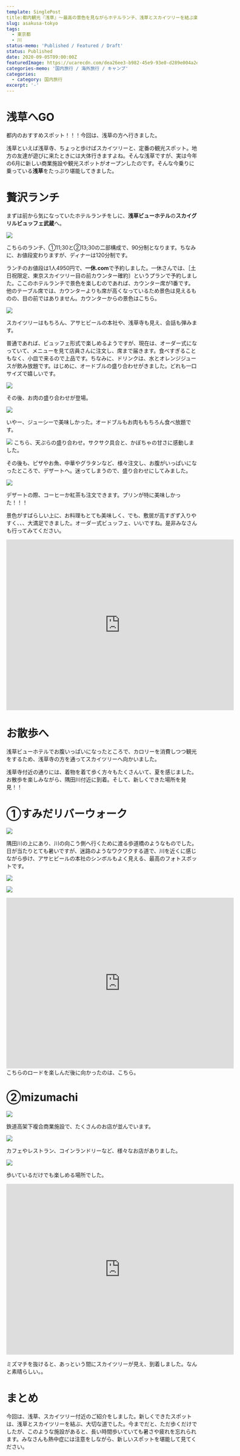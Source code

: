 ```yaml
---
template: SinglePost
title:都内観光『浅草』〜最高の景色を見ながらホテルランチ、浅草とスカイツリーを結ぶ楽しいエリアを散策〜
slug: asakusa-tokyo
tags:
  - 東京都
  - 川
status-memo: 'Published / Featured / Draft'
status: Published
date: 2020-09-05T09:00:00Z
featuredImage: https://ucarecdn.com/dea26ee3-b982-45e9-93e0-d289e004a2e8/
categories-memo: '国内旅行 / 海外旅行 / キャンプ'
categories:
  - category: 国内旅行
excerpt: '-'
---
```


# 浅草へGO
都内のおすすめスポット！！！今回は、浅草の方へ行きました。

浅草といえば浅草寺、ちょっと歩けばスカイツリーと、定番の観光スポット。地方の友達が遊びに来たときには大体行きますよね。そんな浅草ですが、実は今年の6月に新しい商業施設や観光スポットがオープンしたのです。そんな今乗りに乗っている**浅草**をたっぷり堪能してきました。


# 贅沢ランチ
まずは前から気になっていたホテルランチをしに、**浅草ビューホテル**の**スカイグリルビュッフェ武蔵**へ。

![](https://ucarecdn.com/4ed4d951-546e-4ad2-9823-2a6b80e3af7e/)

こちらのランチ、①11;30と②13;30の二部構成で、90分制となります。ちなみに、お値段変わりますが、ディナーは120分制です。

ランチのお値段は1人4950円で、**一休.com**で予約しました。一休さんでは、［土日祝限定、東京スカイツリー目の前カウンター確約〕というプランで予約しました。ここのホテルランチで景色を楽しむのであれば、カウンター席が1番です。他のテーブル席では、カウンターよりも席が高くなっているため景色は見えるものの、目の前ではありません。カウンターからの景色はこちら。

![](https://ucarecdn.com/ab93a76d-aecf-4ebd-87ff-fc5dd73f20ff/)

スカイツリーはもちろん、アサヒビールの本社や、浅草寺も見え、会話も弾みます。

普通であれば、ビュッフェ形式で楽しめるようですが、現在は、オーダー式になっていて、メニューを見て店員さんに注文し、席まで届きます。食べすぎることもなく、小皿で来るので上品です。ちなみに、ドリンクは、水とオレンジジュースが飲み放題です。はじめに、オードブルの盛り合わせがきました。どれも一口サイズで嬉しいです。

![](https://ucarecdn.com/c2e62009-e300-4a0a-abd1-f56ab152e7c1/)

その後、お肉の盛り合わせが登場。

![](https://ucarecdn.com/7d7bc83c-60dd-4746-945b-3abc676235ee/)

いやー、ジューシーで美味しかった。オードブルもお肉ももちろん食べ放題です。

![](https://ucarecdn.com/3c4927b6-0181-4d05-8cbc-abd0425902f5/)
こちら、天ぷらの盛り合わせ。サクサク具合と、かぼちゃの甘さに感動しました。

その後も、ピザやお魚、中華やグラタンなど、様々注文し、お腹がいっぱいになったところで、デザートへ。迷ってしまうので、盛り合わせにしてみました。

![](https://ucarecdn.com/c045ccce-5e55-4493-a0f2-3a7e1e82179f/)

デザートの際、コーヒーか紅茶も注文できます。プリンが特に美味しかった！！！

景色がすばらしい上に、お料理もとても美味しく、でも、敷居が高すぎず入りやすく、、、大満足できました。オーダー式ビュッフェ、いいですね。是非みなさんも行ってみてください。

<iframe src="https://www.google.com/maps/embed?pb=!1m18!1m12!1m3!1d3239.4356932109536!2d139.78970881487106!3d35.71550188018634!2m3!1f0!2f0!3f0!3m2!1i1024!2i768!4f13.1!3m3!1m2!1s0x60188e9569ba6cab%3A0xcc19c71c2fe2d5a0!2z5rWF6I2J44OT44Ol44O844Ob44OG44Or!5e0!3m2!1sja!2sjp!4v1599289704128!5m2!1sja!2sjp" width="600" height="450" frameborder="0" style="border:0;" allowfullscreen="" aria-hidden="false" tabindex="0"></iframe>


# お散歩へ
浅草ビューホテルでお腹いっぱいになったところで、カロリーを消費しつつ観光をするため、浅草寺の方を通ってスカイツリーへ向かいました。

浅草寺付近の通りには、着物を着て歩く方々もたくさんいて、夏を感じました。お散歩を楽しみながら、隅田川付近に到着。そして、新しくできた場所を発見！！

# ①すみだリバーウォーク
![](https://ucarecdn.com/ac71fee9-6f68-4bdc-a8c0-3a51597dee62/)

隅田川の上にあり、川の向こう側へ行くために渡る歩道橋のようなものでした。
日が当たりとても暑いですが、迷路のようなワクワクする道で、川を近くに感じながら歩け、アサヒビールの本社のシンボルもよく見える、最高のフォトスポットです。

![](https://ucarecdn.com/1fd314e1-25e1-4f74-aeb2-bbd950d2e034/)

![](https://ucarecdn.com/05d3756b-5912-4df0-804f-1191466460b0/)


<iframe src="https://www.google.com/maps/embed?pb=!1m18!1m12!1m3!1d3239.5754274115884!2d139.79875991487094!3d35.712064280187164!2m3!1f0!2f0!3f0!3m2!1i1024!2i768!4f13.1!3m3!1m2!1s0x60188ff0cf555f55%3A0xfe6463959753cf7e!2z44GZ44G_44Gg44Oq44OQ44O844Km44Kp44O844Kv!5e0!3m2!1sja!2sjp!4v1599292697788!5m2!1sja!2sjp" width="600" height="450" frameborder="0" style="border:0;" allowfullscreen="" aria-hidden="false" tabindex="0"></iframe>
こちらのロードを楽しんだ後に向かったのは、こちら。

# ②mizumachi
![](https://ucarecdn.com/e9caec89-e3da-4da7-a855-fa574f782a0a/)

鉄道高架下複合商業施設で、たくさんのお店が並んでいます。

![](https://ucarecdn.com/1b85dd71-641c-4c2b-b74a-0feb965be29a/)

カフェやレストラン、コインランドリーなど、様々なお店がありました。

![](https://ucarecdn.com/d7ce8b1f-b35e-402b-9afc-f07e8baab820/)

歩いているだけでも楽しめる場所でした。

<iframe src="https://www.google.com/maps/embed?pb=!1m18!1m12!1m3!1d2932.1365030472266!2d139.8006813150096!3d35.7112190359346!2m3!1f0!2f0!3f0!3m2!1i1024!2i768!4f13.1!3m3!1m2!1s0x60188ec539cdd833%3A0xada28cbe0474530!2z5p2x5Lqs44Of44K644Oe44OB!5e0!3m2!1sja!2sjp!4v1599292722059!5m2!1sja!2sjp" width="600" height="450" frameborder="0" style="border:0;" allowfullscreen="" aria-hidden="false" tabindex="0"></iframe>

ミズマチを抜けると、あっという間にスカイツリーが見え、到着しました。なんと素晴らしい。。


# まとめ

今回は、浅草、スカイツリー付近のご紹介をしました。新しくできたスポットは、浅草とスカイツリーを結ぶ、大切な道でした。今までだと、ただ歩くだけでしたが、このような施設があると、長い時間歩いていても暑さや疲れを忘れられます。みなさんも熱中症には注意をしながら、新しいスポットを堪能して見てください。